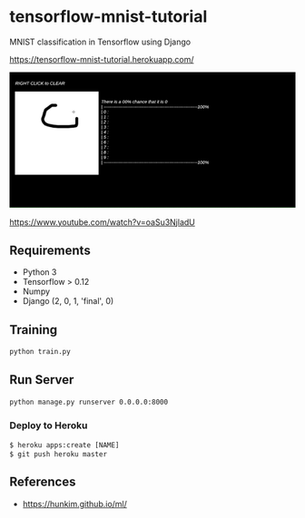 # tensorflow-mnist-tutorial
MNIST classification in Tensorflow using Django

https://tensorflow-mnist-tutorial.herokuapp.com/

<img src="./images/mnist_short.gif" width = "1000px" >

https://www.youtube.com/watch?v=oaSu3NjladU


## Requirements
- Python 3
- Tensorflow > 0.12
- Numpy
- Django (2, 0, 1, 'final', 0)


## Training
```bash
python train.py
```


## Run Server
```bash
python manage.py runserver 0.0.0.0:8000
```

### Deploy to Heroku ###
    $ heroku apps:create [NAME]
    $ git push heroku master

## References
 - https://hunkim.github.io/ml/
